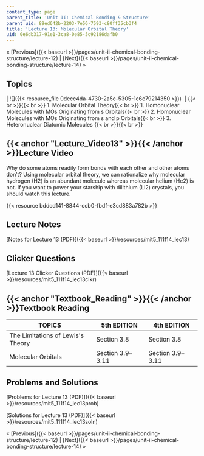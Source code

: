 ```yaml
---
content_type: page
parent_title: 'Unit II: Chemical Bonding & Structure'
parent_uid: 89ed642b-2203-7e56-7593-c80ff35cb3f4
title: 'Lecture 13: Molecular Orbital Theory'
uid: 0e6db317-91e1-3ca8-0e85-5c92186dafb0
---
```


« [Previous]({{< baseurl >}}/pages/unit-ii-chemical-bonding-structure/lecture-12) | [Next]({{< baseurl >}}/pages/unit-ii-chemical-bonding-structure/lecture-14) »

Topics
------

| ![]({{< resource_file 0decc4da-4730-2a5c-5305-1c6c79214350 >}})  |  {{< br >}}{{< br >}} 1.  Molecular Orbital Theory{{< br >}}    1.  Homonuclear Molecules with MOs Originating from s Orbitals{{< br >}}    2.  Homonuclear Molecules with MOs Originating from s and p Orbitals{{< br >}}    3.  Heteronuclear Diatomic Molecules {{< br >}}{{< br >}}  

{{< anchor "Lecture_Video13" >}}{{< /anchor >}}Lecture Video
------------------------------------------------------------

Why do some atoms readily form bonds with each other and other atoms don’t? Using molecular orbital theory, we can rationalize why molecular hydrogen (H2) is an abundant molecule whereas molecular helium (He2) is not. If you want to power your starship with dilithium (Li2) crystals, you should watch this lecture.

{{< resource bddcd141-8844-ccb0-fbdf-e3cd883a782b >}}

Lecture Notes
-------------

[Notes for Lecture 13 (PDF)]({{< baseurl >}}/resources/mit5_111f14_lec13)

Clicker Questions
-----------------

[Lecture 13 Clicker Questions (PDF)]({{< baseurl >}}/resources/mit5_111f14_lec13clkr)

{{< anchor "Textbook_Reading" >}}{{< /anchor >}}Textbook Reading
----------------------------------------------------------------

| TOPICS | 5th EDITION | 4th EDITION |
| --- | --- | --- |
| The Limitations of Lewis's Theory | Section 3.8 | Section 3.8 |
| Molecular Orbitals | Section 3.9–3.11 | Section 3.9–3.11 

Problems and Solutions
----------------------

[Problems for Lecture 13 (PDF)]({{< baseurl >}}/resources/mit5_111f14_lec13prob)

[Solutions for Lecture 13 (PDF)]({{< baseurl >}}/resources/mit5_111f14_lec13soln)

« [Previous]({{< baseurl >}}/pages/unit-ii-chemical-bonding-structure/lecture-12) | [Next]({{< baseurl >}}/pages/unit-ii-chemical-bonding-structure/lecture-14) »